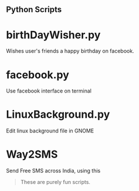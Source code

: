 ## Python Scripts  

# birthDayWisher.py  
Wishes user's friends a happy birthday on facebook.  
  
# facebook.py  
Use facebook interface on terminal  
  
# LinuxBackground.py  
Edit linux background file in GNOME  
  
# Way2SMS  
Send Free SMS across India, using this  
  
> These are purely fun scripts.
